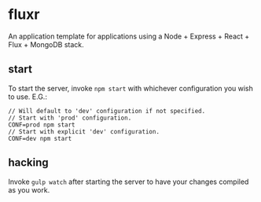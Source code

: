 fluxr
=====
An application template for applications using a Node + Express + React + Flux + MongoDB stack.

## start
To start the server, invoke ``npm start`` with whichever configuration you wish to use. E.G.:

    // Will default to 'dev' configuration if not specified.
    // Start with 'prod' configuration.
    CONF=prod npm start
    // Start with explicit 'dev' configuration.
    CONF=dev npm start

## hacking
Invoke ``gulp watch`` after starting the server to have your changes compiled as you work.
